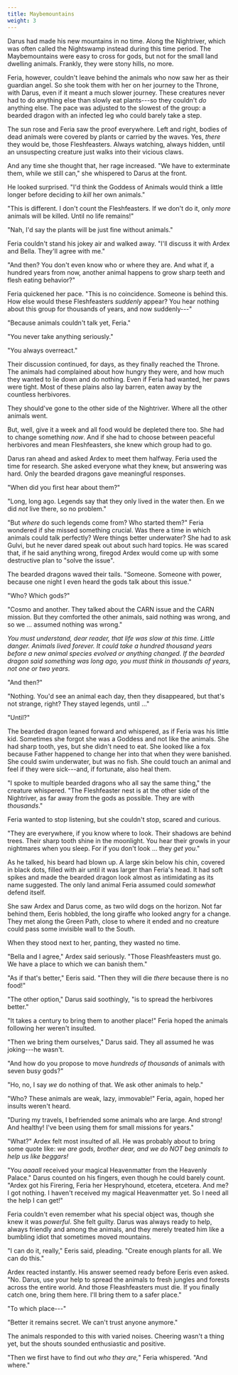 ```yaml
---
title: Maybemountains
weight: 3
---
```

Darus had made his new mountains in no time. Along the Nightriver, which was often called the Nightswamp instead during this time period. The Maybemountains were easy to cross for gods, but not for the small land dwelling animals. Frankly, they were stony hills, no more.

Feria, however, couldn't leave behind the animals who now saw her as their guardian angel. So she took them with her on her journey to the Throne, with Darus, even if it meant a much slower journey. These creatures never had to do anything else than slowly eat plants---so they couldn't _do_ anything else. The pace was adjusted to the slowest of the group: a bearded dragon with an infected leg who could barely take a step.

The sun rose and Feria saw the proof everywhere. Left and right, bodies of dead animals were covered by plants or carried by the waves. Yes, _there_ they would be, those Fleshfeasters. Always watching, always hidden, until an unsuspecting creature just walks into their vicious claws.

And any time she thought that, her rage increased. "We have to exterminate them, while we still can," she whispered to Darus at the front.

He looked surprised. "I'd think the Goddess of Animals would think a little longer before deciding to _kill_ her own animals."

"This is different. I don't count the Fleshfeasters. If we don't do it, only _more_ animals will be killed. Until no life remains!"

"Nah, I'd say the plants will be just fine without animals."

Feria couldn't stand his jokey air and walked away. "I'll discuss it with Ardex and Bella. They'll agree with me."

"And then? You don't even know who or where they are. And what if, a hundred years from now, another animal happens to grow sharp teeth and flesh eating behavior?"

Feria quickened her pace. "This is no coincidence. Someone is behind this. How else would these Fleshfeasters _suddenly_ appear? You hear nothing about this group for thousands of years, and now suddenly---"

"Because animals couldn't talk yet, Feria."

"You never take anything seriously."

"You always overreact."

Their discussion continued, for days, as they finally reached the Throne. The animals had complained about how hungry they were, and how much they wanted to lie down and do nothing. Even if Feria had wanted, her paws were tight. Most of these plains also lay barren, eaten away by the countless herbivores.

They should've gone to the other side of the Nightriver. Where all the other animals went.

But, well, give it a week and all food would be depleted there too. She had to change something _now_. And if she had to choose between peaceful herbivores and mean Fleshfeasters, she knew which group had to go.

Darus ran ahead and asked Ardex to meet them halfway. Feria used the time for research. She asked everyone what they knew, but answering was hard. Only the bearded dragons gave meaningful responses.

"When did you first hear about them?"

"Long, long ago. Legends say that they only lived in the water then. En we did _not_ live there, so no problem."

"But _where_ do such legends come from? Who started them?" Feria wondered if she missed something crucial. Was there a time in which animals could talk perfectly? Were things better underwater? She had to ask Gulvi, but he never dared speak out about such hard topics. He was scared that, if he said anything wrong, firegod Ardex would come up with some destructive plan to "solve the issue".

The bearded dragons waved their tails. "Someone. Someone with power, because one night I even heard the gods talk about this issue."

"Who? Which gods?"

"Cosmo and another. They talked about the CARN issue and the CARN mission. But they comforted the other animals, said nothing was wrong, and so we ... assumed nothing was wrong."

_You must understand, dear reader, that life was slow at this time. Little danger. Animals lived forever. It could take a hundred thousand years before a new animal species evolved or anything changed. If the bearded dragon said something was long ago, you must think in thousands of years, not one or two years._

"And then?"

"Nothing. You'd see an animal each day, then they disappeared, but that's not strange, right? They stayed legends, until ..."

"Until?"

The bearded dragon leaned forward and whispered, as if Feria was his little kid. Sometimes she forgot she was a Goddess and not like the animals. She had sharp tooth, yes, but she didn't need to eat. She looked like a fox because Father happened to change her into that when they were banished. She could swim underwater, but was no fish. She could touch an animal and feel if they were sick---and, if fortunate, also heal them.

"I spoke to multiple bearded dragons who all say the same thing," the creature whispered. "The Fleshfeaster nest is at the other side of the Nightriver, as far away from the gods as possible. They are with _thousands_."

Feria wanted to stop listening, but she couldn't stop, scared and curious. 

"They are everywhere, if you know where to look. Their shadows are behind trees. Their sharp tooth shine in the moonlight. You hear their growls in your nightmares when you sleep. For if you don't look ... they _get you_."

As he talked, his beard had blown up. A large skin below his chin, covered in black dots, filled with air until it was larger than Feria's head. It had soft spikes and made the bearded dragon look almost as intimidating as its name suggested. The only land animal Feria assumed could _somewhat_ defend itself.

She saw Ardex and Darus come, as two wild dogs on the horizon. Not far behind them, Eeris hobbled, the long giraffe who looked angry for a change. They met along the Green Path, close to where it ended and no creature could pass some invisible wall to the South. 

When they stood next to her, panting, they wasted no time.

"Bella and I agree," Ardex said seriously. "Those Fleashfeasters must go. We have a place to which we can banish them."

"As if that's better," Eeris said. "Then they will die _there_ because there is no food!"

"The other option," Darus said soothingly, "is to spread the herbivores better."

"It takes a century to bring them to another place!" Feria hoped the animals following her weren't insulted.

"Then we bring them ourselves," Darus said. They all assumed he was joking---he wasn't.

"And how do you propose to move _hundreds of thousands_ of animals with seven busy gods?"

"Ho, no, I say _we_ do nothing of that. We ask other animals to help."

"Who? These animals are weak, lazy, immovable!" Feria, again, hoped her insults weren't heard.

"During my travels, I befriended some animals who are large. And strong! And healthy! I've been using them for small missions for years."

"What?" Ardex felt most insulted of all. He was probably about to bring some quote like: _we are gods, brother dear, and we do NOT beg animals to help us like beggars!_

"You _aaaall_ received your magical Heavenmatter from the Heavenly Palace." Darus counted on his fingers, even though he could barely count. "Ardex got his Firering, Feria her Hespryhound, etcetera, etcetera. And me? I got nothing. I haven't received my magical Heavenmatter yet. So I need all the help I can get!"

Feria couldn't even remember what his special object was, though she knew it was _powerful_. She felt guilty. Darus was always ready to help, always friendly and among the animals, and they merely treated him like a bumbling idiot that sometimes moved mountains.

"I can do it, really," Eeris said, pleading. "Create enough plants for all. We can do this."

Ardex reacted instantly. His answer seemed ready before Eeris even asked. "No. Darus, use your help to spread the animals to fresh jungles and forests across the entire world. And those Fleashfeasters must die. If you finally catch one, bring them here. I'll bring them to a safer place."

"To which place---"

"Better it remains secret. We can't trust anyone anymore."

The animals responded to this with varied noises. Cheering wasn't a thing yet, but the shouts sounded enthusiastic and positive.

"Then we first have to find out _who they are,_" Feria whispered. "And where."